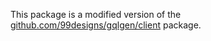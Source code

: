 This package is a modified version of the [github.com/99designs/gqlgen/client](https://github.com/99designs/gqlgen/tree/8494028eac6a22ef26f71ff30a9eb5738a86adff/client) package.